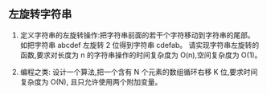 ## 左旋转字符串
1. 定义字符串的左旋转操作:把字符串前面的若干个字符移动到字符串的尾部。 如把字符串 abcdef 左旋转 2 位得到字符串 cdefab。 请实现字符串左旋转的函数,要求对长度为 n 的字符串操作的时间复杂度为 O(n),空间复杂度为 O(1)。

2. 编程之类: 
设计一个算法,把一个含有 N 个元素的数组循环右移 K 位,要求时间复杂度为 O(N), 且只允许使用两个附加变量。

